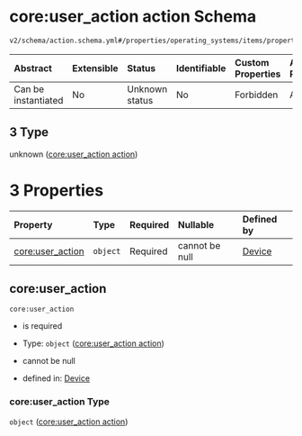 # core:user_action action Schema

```txt
v2/schema/action.schema.yml#/properties/operating_systems/items/properties/steps/items/properties/actions/items/oneOf/3
```



| Abstract            | Extensible | Status         | Identifiable | Custom Properties | Additional Properties | Access Restrictions | Defined In                                                          |
| :------------------ | :--------- | :------------- | :----------- | :---------------- | :-------------------- | :------------------ | :------------------------------------------------------------------ |
| Can be instantiated | No         | Unknown status | No           | Forbidden         | Allowed               | none                | [device.schema.json*](../device.schema.json "open original schema") |

## 3 Type

unknown ([core:user_action action](device-properties-operating-systems-operating-system-properties-steps-step-properties-group-step-action-oneof-coreuser_action-action.md))

# 3 Properties

| Property                             | Type     | Required | Nullable       | Defined by                                                                                                                                                                                                                                                                                                                                |
| :----------------------------------- | :------- | :------- | :------------- | :---------------------------------------------------------------------------------------------------------------------------------------------------------------------------------------------------------------------------------------------------------------------------------------------------------------------------------------- |
| [core:user_action](#coreuser_action) | `object` | Required | cannot be null | [Device](device-properties-operating-systems-operating-system-properties-steps-step-properties-group-step-action-oneof-coreuser_action-action-properties-coreuser_action-action.md "v2/schema/action.schema.yml#/properties/operating_systems/items/properties/steps/items/properties/actions/items/oneOf/3/properties/core:user_action") |

## core:user_action



`core:user_action`

*   is required

*   Type: `object` ([core:user_action action](device-properties-operating-systems-operating-system-properties-steps-step-properties-group-step-action-oneof-coreuser_action-action-properties-coreuser_action-action.md))

*   cannot be null

*   defined in: [Device](device-properties-operating-systems-operating-system-properties-steps-step-properties-group-step-action-oneof-coreuser_action-action-properties-coreuser_action-action.md "v2/schema/action.schema.yml#/properties/operating_systems/items/properties/steps/items/properties/actions/items/oneOf/3/properties/core:user_action")

### core:user_action Type

`object` ([core:user_action action](device-properties-operating-systems-operating-system-properties-steps-step-properties-group-step-action-oneof-coreuser_action-action-properties-coreuser_action-action.md))
